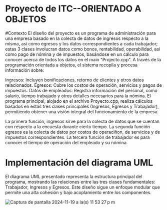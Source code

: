 # Proyecto de ITC--ORIENTADO A OBJETOS

#Contexto
El diseño del proyecto es un programa de administración para una empresa basado en la colecta de datos de ingresos respecto a la misma, así como egresos y los datos correspondientes a cada trabajador; estas 3 clases involucran datos como bonos, rentabilidad, operabilidad, así como pago de nómina y de impuestos, basándose en un cálculo para conocer acerca de todos los datos en el main "Projecto.cpp". A través de la programación orientada a objetos, el sistema recopila y procesa información sobre:

Ingresos: Incluyen bonificaciones, retorno de clientes y otros datos relacionados.
Egresos: Cubre los costos de operación, servicios y pagos de impuestos.
Datos de empleados: Registra información del personal, como salario, tiempo trabajado y otros detalles necesarios para la nómina.
El programa principal, alojado en el archivo Proyecto.cpp, realiza cálculos basados en estas tres clases principales (Ingresos, Egresos y Trabajador), permitiendo obtener una visión integral del funcionamiento de la empresa.

La primera función, ingresos sirve para la colecta de datos que se cuentan con respecto a la encuesta durante cierto tiempo.
La segunda función egresos es la colecta de datos por costos de operaciñon, de servicios y de impuestos correspondientes.
La tercera función de trabajador es para conocer el tiempo de operación del empleado y su nómina.


# Implementación del diagrama UML

El diagrama UML presentado representa la estructura principal del programa, mostrando las relaciones entre las tres clases fundamentales: Trabajador, Ingresos y Egresos. Este diseño sigue un enfoque modular que permite una alta cohesión y bajo acoplamiento entre los componentes.

![Captura de pantalla 2024-11-19 a la(s) 11 53 27 p m](https://github.com/user-attachments/assets/cccc13d2-0cb3-4c60-a3d2-38fb7d785e82)

